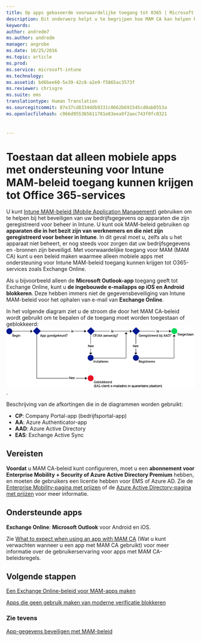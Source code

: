 ```yaml
---
title: Op apps gebaseerde voorwaardelijke toegang tot 0365 | Microsoft Intune
description: Dit onderwerp helpt u te begrijpen hoe MAM CA kan helpen bij het beheren van welke apps toegang hebben tot O365-services.
keywords: 
author: andredm7
ms.author: andredm
manager: angrobe
ms.date: 10/25/2016
ms.topic: article
ms.prod: 
ms.service: microsoft-intune
ms.technology: 
ms.assetid: bd6bee60-5e39-42c8-a2e9-f5865ac3573f
ms.reviewer: chrisgre
ms.suite: ems
translationtype: Human Translation
ms.sourcegitcommit: 87e37cd8334ddb9331c0662b691545cd0ab0553a
ms.openlocfilehash: c966d955365611781e83eea9f2aec743f0fc0321


---
```


# <a name="allow-only-mobile-apps-that-support-intune-mam-policies-to-access-office-365-services"></a>Toestaan dat alleen mobiele apps met ondersteuning voor Intune MAM-beleid toegang kunnen krijgen tot Office 365-services
U kunt [Intune MAM-beleid (Mobile Application Management)](protect-apps-and-data-with-microsoft-intune.md) gebruiken om te helpen bij het beveiligen van uw bedrijfsgegevens op apparaten die zijn geregistreerd voor beheer in Intune. U kunt ook MAM-beleid gebruiken op **apparaten die in het bezit zijn van werknemers en die niet zijn geregistreerd voor beheer in Intune**.  In dit geval moet u, zelfs als u het apparaat niet beheert, er nog steeds voor zorgen dat uw bedrijfsgegevens en -bronnen zijn beveiligd. Met voorwaardelijke toegang voor MAM (MAM CA) kunt u een beleid maken waarmee alleen mobiele apps met ondersteuning voor Intune MAM-beleid toegang kunnen krijgen tot O365-services zoals Exchange Online.

Als u bijvoorbeeld alleen de **Microsoft Outlook-app** toegang geeft tot Exchange Online, kunt u **de ingebouwde e-mailapps op iOS en Android blokkeren**. Deze hebben immers niet de gegevensbeveiliging van Intune MAM-beleid voor het ophalen van e-mail van **Exchange Online**.

In het volgende diagram ziet u de stroom die door het MAM CA-beleid wordt gebruikt om te bepalen of de toegang moet worden toegestaan of geblokkeerd: ![Diagram met de verschillende opgenomen criteria om te bepalen of toegang moet worden toegestaan of geblokkeerd ](../media/mam-ca-decision-flow_simple.png).

Beschrijving van de afkortingen die in de diagrammen worden gebruikt:
* **CP**: Company Portal-app (bedrijfsportal-app)
* **AA**: Azure Authenticator-app
* **AAD**: Azure Active Directory
* **EAS**: Exchange Active Sync

## <a name="prerequisites"></a>Vereisten
**Voordat** u MAM CA-beleid kunt configureren, moet u een **abonnement voor Enterprise Mobility + Security of Azure Active Directory Premium** hebben, en moeten de gebruikers een licentie hebben voor EMS of Azure AD. Zie de [Enterprise Mobility-pagina met prijzen](https://www.microsoft.com/en-us/cloud-platform/enterprise-mobility-pricing) of de [Azure Active Directory-pagina met prijzen](https://azure.microsoft.com/en-us/pricing/details/active-directory/) voor meer informatie.


## <a name="supported-apps"></a>Ondersteunde apps
**Exchange Online**: **Microsoft Outlook** voor Android en iOS.

Zie [What to expect when using an app with MAM CA](use-apps-with-mam-ca.md) (Wat u kunt verwachten wanneer u een app met MAM CA gebruikt) voor meer informatie over de gebruikerservaring voor apps met MAM CA-beleidsregels.


## <a name="next-steps"></a>Volgende stappen
[Een Exchange Online-beleid voor MAM-apps maken](mam-ca-for-exchange-online.md)

[Apps die geen gebruik maken van moderne verificatie blokkeren](block-apps-with-no-modern-authentication.md)

### <a name="see-also"></a>Zie tevens

[App-gegevens beveiligen met MAM-beleid](protect-app-data-using-mobile-app-management-policies-with-microsoft-intune.md)



<!--HONumber=Dec16_HO2-->


